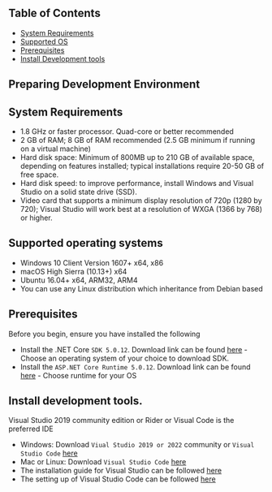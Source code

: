 ## [](https://github.com/dotnet-web-api-template/tree/develop/#table-of-contents)Table of Contents

-   [System Requirements](https://github.com/dotnet-web-api-template/tree/develop/#system-requirements)
-   [Supported OS](https://github.com/dotnet-web-api-template/tree/develop/#supported-operating-systems)
-   [Prerequisites](https://github.com/dotnet-web-api-template/tree/develop/#prerequisites)
-   [Install Development tools](https://github.com/dotnet-web-api-template/tree/develop/#install-development-tools)

## Preparing Development Environment

## System Requirements
* 1.8 GHz or faster processor. Quad-core or better recommended
* 2 GB of RAM; 8 GB of RAM recommended (2.5 GB minimum if running on a virtual machine)
* Hard disk space: Minimum of 800MB up to 210 GB of available space, depending on features installed; typical installations require 20-50 GB of free space.
* Hard disk speed: to improve performance, install Windows and Visual Studio on a solid state drive (SSD).
* Video card that supports a minimum display resolution of 720p (1280 by 720); Visual Studio will work best at a resolution of WXGA (1366 by 768) or higher.

## Supported operating systems
* Windows 10 Client Version 1607+ x64, x86
* macOS High Sierra (10.13+) x64
* Ubuntu 16.04+ x64, ARM32, ARM4
* You can use any Linux distribution which inheritance from Debian based

## Prerequisites
Before you begin, ensure you have installed the following
* Install the .NET Core `SDK 5.0.12`. Download link can be found [here](https://dotnet.microsoft.com/download/dotnet/5.0) - Choose an operating system of your choice to download SDK.
* Install the `ASP.NET Core Runtime 5.0.12`. Download link can be found [here](https://dotnet.microsoft.com/download/dotnet/5.0) - Choose runtime for your OS


## Install development tools. 
Visual Studio 2019 community edition or Rider or Visual Code is the preferred IDE
* Windows: Download `Viual Studio 2019 or 2022` community or `Visual Studio Code` [here](https://visualstudio.microsoft.com/downloads/)
* Mac or Linux: Download `Visual Studio Code` [here](https://code.visualstudio.com/download)
* The installation guide for Visual Studio can be followed [here](https://visualstudio.microsoft.com/downloads/)
* The setting up of Visual Studio Code can be followed [here](https://visualstudio.microsoft.com/downloads/)

